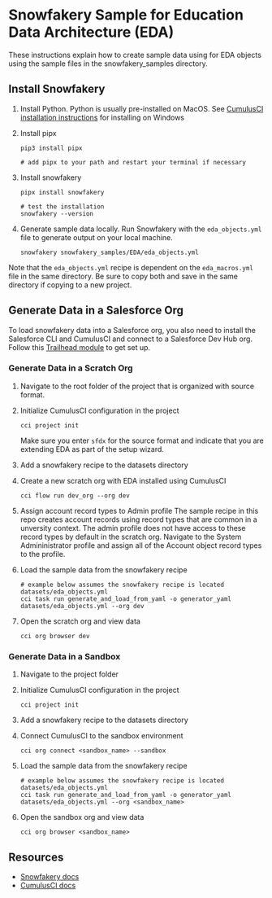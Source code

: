 # Snowfakery Sample for Education Data Architecture (EDA)
These instructions explain how to create sample data using for EDA objects using the sample files in the snowfakery_samples directory.

## Install Snowfakery

1. Install Python. Python is usually pre-installed on MacOS. See [CumulusCI installation instructions](https://cumulusci.readthedocs.io/en/latest/install.html) for installing on Windows

1. Install pipx

   ```
   pip3 install pipx

   # add pipx to your path and restart your terminal if necessary
   ```

1. Install snowfakery 

   ```
   pipx install snowfakery
   
   # test the installation
   snowfakery --version
   ```

1. Generate sample data locally. Run Snowfakery with the `eda_objects.yml` file to generate output on your local machine.

   ```
   snowfakery snowfakery_samples/EDA/eda_objects.yml
   ```

Note that the `eda_objects.yml` recipe is dependent on the `eda_macros.yml` file in the same directory. Be sure to copy both and save in the same directory if copying to a new project.   

## Generate Data in a Salesforce Org
To load snowfakery data into a Salesforce org, you also need to install the Salesforce CLI and CumulusCI and connect to a Salesforce Dev Hub org. Follow this [Trailhead module](https://trailhead.salesforce.com/content/learn/modules/cumulusci-setup) to get set up. 

### Generate Data in a Scratch Org
1. Navigate to the root folder of the project that is organized with source format.

1. Initialize CumulusCI configuration in the project

   ```
   cci project init
   ```
   Make sure you enter `sfdx` for the source format and indicate that you are extending EDA as part of the setup wizard.

1. Add a snowfakery recipe to the datasets directory

1. Create a new scratch org with EDA installed using CumulusCI
   ```
   cci flow run dev_org --org dev
   ```

1. Assign account record types to Admin profile
   The sample recipe in this repo creates account records using record types that are common in a unversity context. The admin profile does not have access to these record types by default in the scratch org. Navigate to the System Admininistrator profile and assign all of the Account object record types to the profile.

1. Load the sample data from the snowfakery recipe
   ```
   # example below assumes the snowfakery recipe is located datasets/eda_objects.yml
   cci task run generate_and_load_from_yaml -o generator_yaml datasets/eda_objects.yml --org dev
   ```

1. Open the scratch org and view data
   ```
   cci org browser dev
   ```

### Generate Data in a Sandbox 

1. Navigate to the project folder

1. Initialize CumulusCI configuration in the project

   ```
   cci project init
   ```

1. Add a snowfakery recipe to the datasets directory

1. Connect CumulusCI to the sandbox environment
   ```
   cci org connect <sandbox_name> --sandbox
   ```

1. Load the sample data from the snowfakery recipe
   ```
   # example below assumes the snowfakery recipe is located datasets/eda_objects.yml
   cci task run generate_and_load_from_yaml -o generator_yaml datasets/eda_objects.yml --org <sandbox_name>
   ```

1. Open the sandbox org and view data
   ```
   cci org browser <sandbox_name>
   ```

## Resources
- [Snowfakery docs](https://snowfakery.readthedocs.io/en/stable/)
- [CumulusCI docs](https://cumulusci.readthedocs.io/en/latest/)
